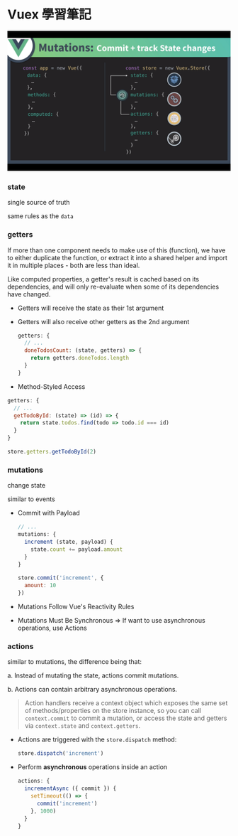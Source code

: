 # Vuex 學習筆記

![vuex-mutation](images/vuex-mutation.png)



### state

single source of truth

same rules as the `data`

### getters

If more than one component needs to make use of this (function), we have to either duplicate the function, or extract it into a shared helper and import it in multiple places - both are less than ideal.

Like computed properties, a getter's result is cached based on its dependencies, and will only re-evaluate when some of its dependencies have changed.

- Getters will receive the state as their 1st argument

- Getters will also receive other getters as the 2nd argument

  ```javascript
  getters: {
    // ...
    doneTodosCount: (state, getters) => {
      return getters.doneTodos.length
    }
  }
  ```

  

- Method-Styled Access

```javascript
getters: {
  // ...
  getTodoById: (state) => (id) => {
    return state.todos.find(todo => todo.id === id)
  }
}
```

```javascript
store.getters.getTodoById(2)
```





### mutations

change state

similar to events

- Commit with Payload

  ```javascript
  // ...
  mutations: {
    increment (state, payload) {
      state.count += payload.amount
    }
  }
  ```

  ```javascript
  store.commit('increment', {
    amount: 10
  })
  ```

- Mutations Follow Vue's Reactivity Rules
- Mutations Must Be Synchronous => If want to use asynchronous operations, use Actions



### actions

similar to mutations, the difference being that:

a. Instead of mutating the state, actions commit mutations.

b. Actions can contain arbitrary asynchronous operations.

>Action handlers receive a context object which exposes the same set of methods/properties on the store instance, so you can call `context.commit` to commit a mutation, or access the state and getters via `context.state` and `context.getters`. 





- Actions are triggered with the `store.dispatch` method:

  ```javascript
  store.dispatch('increment')
  ```

- Perform **asynchronous** operations inside an action

  ```javascript
  actions: {
    incrementAsync ({ commit }) {
      setTimeout(() => {
        commit('increment')
      }, 1000)
    }
  }
  ```

  

  